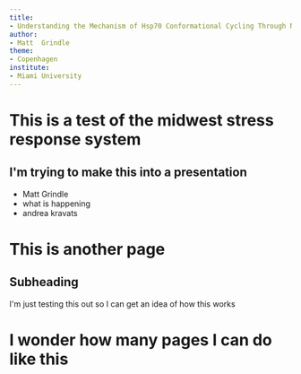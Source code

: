 ```yaml
---
title:
- Understanding the Mechanism of Hsp70 Conformational Cycling Through Normal Mode Analysis
author:
- Matt  Grindle
theme:
- Copenhagen
institute:
- Miami University
---
```


# This is a test of the midwest stress response system
## I'm trying to make this into a presentation
* Matt Grindle
* what is happening
* andrea kravats


# This is another page
## Subheading
I'm just testing this out so I can get an idea of how this works

# I wonder how many pages I can do like this
